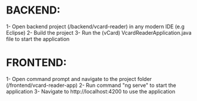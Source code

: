 BACKEND:
=========
1- Open backend project (/backend/vcard-reader) in any modern IDE (e.g Eclipse)
2- Build the project
3- Run the (vCard) VcardReaderApplication.java file to start the application

FRONTEND:
=========
1- Open command prompt and navigate to the project folder (/frontend/vcard-reader-app)
2- Run command "ng serve" to start the application
3- Navigate to http://localhost:4200  to use the application